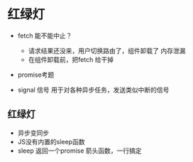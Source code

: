 # 红绿灯

- fetch 能不能中止？
    - 请求结果还没来，用户切换路由了，组件卸载了 内存泄漏
    - 在组件卸载前，把fetch 给干掉

- promise考题

- signal
    信号
    用于对各种异步任务，发送类似中断的信号

## 红绿灯
- 异步变同步
- JS没有内置的sleep函数
- sleep 返回一个promise 
    箭头函数，一行搞定